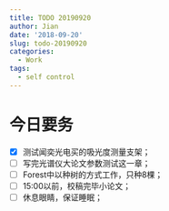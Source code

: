 ```yaml
---
title: TODO 20190920
author: Jian
date: '2018-09-20'
slug: todo-20190920
categories:
  - Work
tags:
  - self control
---
```

# 今日要务

- [x] 测试闻奕光电买的吸光度测量支架；
- [ ] 写完光谱仪大论文参数测试这一章；
- [ ] Forest中以种树的方式工作，只种8棵；
- [ ] 15:00以前，校稿完毕小论文；
- [ ] 休息眼睛，保证睡眠；
